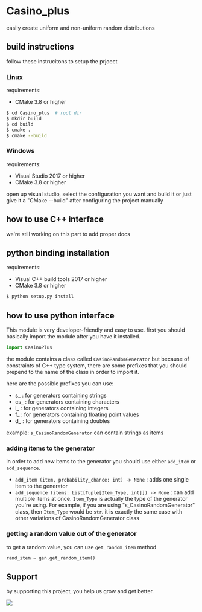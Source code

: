 # Casino_plus
easily create uniform and non-uniform random distributions

## build instructions
follow these instrucitons to setup the prjoect


### Linux
requirements:
* CMake 3.8 or higher

```bash
$ cd Casino_plus  # root dir
$ mkdir build
$ cd build
$ cmake .
$ cmake --build
```

### Windows
requirements:
* Visual Studio 2017 or higher
* CMake 3.8 or higher

open up visual studio, select the configuration you want and build it
or just give it a "CMake --build" after configuring the project manually

## how to use C++ interface
we're still working on this part to add proper docs

## python binding installation
requirements:
* Visual C++ build tools 2017 or higher
* CMake 3.8 or higher

```bash
$ python setup.py install
```

## how to use python interface
This module is very developer-friendly and easy to use.
first you should basically import the module after you have
it installed.

```python
import CasinoPlus
```

the module contains a class called `CasinoRandomGenerator` but because
of constraints of C++ type system, there are some prefixes that you should
prepend to the name of the class in order to import it.  

here are the possible prefixes you can use:
* s_ : for generators containing strings
* cs_ : for generators containing characters
* i_ : for generators containing integers
* f_ : for generators containing floating point values
* d_ : for generators containing doubles

example: `s_CasinoRandomGenerator` can contain strings as items

### adding items to the generator
in order to add new items to the generator you should use either
`add_item` or `add_sequence`.

* `add_item (item, probability_chance: int) -> None` : adds one single 
item to the generator
* `add_sequence (items: List[Tuple[Item_Type, int]]) -> None` : can add
multiple items at once. `Item_Type` is actually the type of the generator
you're using. For example, if you are using "s_CasinoRandomGenerator" class,
then `Item_Type` would be `str`. it is exactly the same case with other
variations of CasinoRandomGenerator class

### getting a random value out of the generator
to get a random value, you can use `get_random_item` method

```python
rand_item = gen.get_random_item()
```

## Support
by supporting this project, you help us grow and get better.

<a href="https://coffeebede.ir/buycoffee/ashkan_mohammadi"><img class="img-fluid" src="https://coffeebede.ir/DashboardTemplateV2/app-assets/images/banner/default-yellow.svg" /></a>